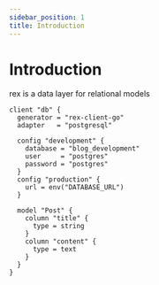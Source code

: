 ```yaml
---
sidebar_position: 1
title: Introduction
---
```


# Introduction

rex is a data layer for relational models

```hcl
client "db" {
  generator = "rex-client-go"
  adapter   = "postgresql"

  config "development" {
    database = "blog_development"
    user     = "postgres"
    password = "postgres"
  }
  config "production" {
    url = env("DATABASE_URL")
  }

  model "Post" {
    column "title" {
      type = string
    }
    column "content" {
      type = text
    }
  }
}
```
